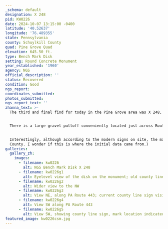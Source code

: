 ```yaml
---
_schema: default
designation: X 248
pid: KW0226
date: 2024-10-07 13:15:00 -0400
latitude: '40.52637'
longitude: '76.489355'
state: Pennsylvania
county: Schuylkill County
quad: Pine Grove Quad
elevation: 645.50 ft.
type: Bench Mark Disk
setting: Round Concrete Monument
year_established: '1960'
agency: NGS
official_description: ''
status: Recovered
condition: Good
ngs_report:
coordinates_submitted:
photos_submitted:
ngs_report_text: ''
zhanna_text: >-
  The third and final find for today in the Pine Grove area was X 248, a mark I'd been interested in since I noticed it last week and saw that it was on the county line between Schuylkill and Lebanon Counties. 


  There is a large gravel pulloff conveniently located just across Route 443 from the mark, so I parked there and crossed the road to make the recovery. The round concrete monument is easily visible from a distance (I had even seen it on Google Street View) and the disk set on top is in very good condition, as is the monument itself.  This is a pretty, peaceful area at the edge of a large field bordered by a mountain ridge, and despite occasional traffic flying by, I enjoyed my time here.
  

  Interestingly, although according to the modern signs on site, the mark is clearly in Lebanon County, the NGS datasheet lists it in Schuylkill County, so I've done so here as well. I may contact NGS to see whether the county can be changed. I think I may have done something similar in the past. (There is what appears to be an old, faded county line sign also on site that, if it's placed correctly, would indicate that the mark is in Schuylkill 
  County. I wonder if this is where the initial data came from.)
galleries:
  gallery_zh:
    images:
      - filename: kw0226
        alt: NGS Bench Mark Disk X 248
      - filename: kw0226g1
        alt: Eyelevel view of the disk on the monument; old county line sign to left
      - filename: kw0226g2
        alt: Wider view to the NW
      - filename: kw0226g3
        alt: View NE, along PA Route 443; current county line sign visible                    
      - filename: kw0226g4
        alt: View SW along PA Route 443            
      - filename: kw0226g5
        alt: View SW, showing county line sign, mark location indicated                           
featured_image: kw0226csm.jpg
---
```

